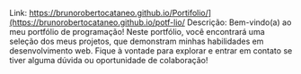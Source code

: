 Link: https://brunorobertocataneo.github.io/Portifolio/](https://brunorobertocataneo.github.io/potf-lio/ Descrição: Bem-vindo(a) ao meu portfólio de programação! Neste portfólio, você encontrará uma seleção dos meus projetos, que demonstram minhas habilidades em desenvolvimento web. Fique à vontade para explorar e entrar em contato se tiver alguma dúvida ou oportunidade de colaboração!
